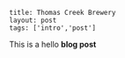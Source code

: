 ```
title: Thomas Creek Brewery
layout: post
tags: ['intro','post']
```

This is a hello **blog post**